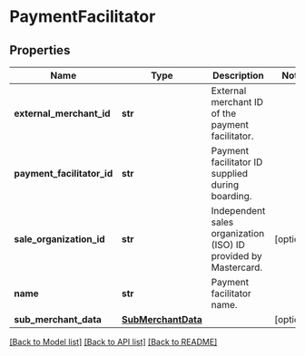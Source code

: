 # PaymentFacilitator

## Properties
Name | Type | Description | Notes
------------ | ------------- | ------------- | -------------
**external_merchant_id** | **str** | External merchant ID of the payment facilitator. | 
**payment_facilitator_id** | **str** | Payment facilitator ID supplied during boarding. | 
**sale_organization_id** | **str** | Independent sales organization (ISO) ID provided by Mastercard. | [optional] 
**name** | **str** | Payment facilitator name. | 
**sub_merchant_data** | [**SubMerchantData**](SubMerchantData.md) |  | [optional] 

[[Back to Model list]](../README.md#documentation-for-models) [[Back to API list]](../README.md#documentation-for-api-endpoints) [[Back to README]](../README.md)



